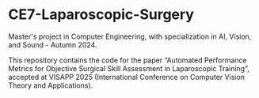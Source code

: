   # CE7-Laparoscopic-Surgery
  
  Master's project in Computer Engineering, with specialization in AI, Vision, and Sound - Autumn 2024.
  
  This repository contains the code for the paper “Automated Performance Metrics for Objective Surgical Skill Assessment in Laparoscopic Training”, accepted at VISAPP 2025     (International Conference on Computer Vision Theory and Applications).
